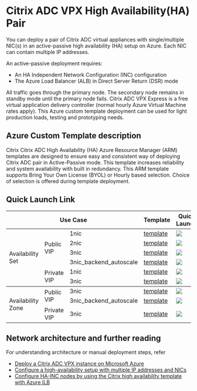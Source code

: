 # Citrix ADC VPX High Availability(HA) Pair

You can deploy a pair of  Citrix ADC virtual appliances with single/multiple NIC(s) in an active-passive high availability (HA) setup on Azure. Each NIC can contain multiple IP addresses.

An active-passive deployment requires:

* An HA Independent Network Configuration (INC) configuration
* The Azure Load Balancer (ALB) in Direct Server Return (DSR) mode

All traffic goes through the primary node. The secondary node remains in standby mode until the primary node fails.
Citrix ADC VPX Express is a free virtual application delivery controller (normal hourly Azure Virtual Machine rates apply). This Azure custom template deployment can be used for light production loads, testing and prototyping needs.

## Azure Custom Template description

Citrix Citrix ADC High Availability (HA) Azure Resource Manager (ARM) templates are designed to ensure easy and consistent way of deploying Citrix ADC pair in Active-Passive mode. This template increases reliability and system availability with built in redundancy. This ARM template supports Bring Your Own License (BYOL) or Hourly based selection. Choice of selection is offered during template deployment.

## Quick Launch Link
<table>
  <thead>
    <tr>
      <th colspan="3">Use Case</th>
      <th>Template</th>
      <th>Quick Launch</th>
    </tr>
  </thead>
  <tbody>
    <tr>
      <td rowspan="6">Availability Set</td>
      <td rowspan="4">Public VIP</td>
      <td>1nic</td>
      <td>
        <a href="./availability_set/public_vip/1nic">template</a>
      </td>
      <td>
        <a
          href="https://portal.azure.com/#create/Microsoft.Template/uri/https%3A%2F%2Fraw.githubusercontent.com%2Fcitrix%2Fcitrix-adc-azure-templates%2Fmaster%2Ftemplates%2Fhigh_availability%2Favailability_set%2Fpublic_vip%2F1nic%2FmainTemplate.json"
        >
          <img src="https://aka.ms/deploytoazurebutton" />
        </a>
      </td>
    </tr>
    <tr>
      <td>2nic</td>
      <td>
        <a href="./availability_set/public_vip/2nic">template</a>
      </td>
      <td>
        <a
          href="https://portal.azure.com/#create/Microsoft.Template/uri/https%3A%2F%2Fraw.githubusercontent.com%2Fcitrix%2Fcitrix-adc-azure-templates%2Fmaster%2Ftemplates%2Fhigh_availability%2Favailability_set%2Fpublic_vip%2F2nic%2FmainTemplate.json" target="_blank" rel="noopener noreferrer"
        >
          <img src="https://aka.ms/deploytoazurebutton" />
        </a>
      </td>
    </tr>
    <tr>
      <td>3nic</td>
      <td>
        <a href="./availability_set/public_vip/3nic">template</a>
      </td>
      <td>
        <a
          href="https://portal.azure.com/#create/Microsoft.Template/uri/https%3A%2F%2Fraw.githubusercontent.com%2Fcitrix%2Fcitrix-adc-azure-templates%2Fmaster%2Ftemplates%2Fhigh_availability%2Favailability_set%2Fpublic_vip%2F3nic%2FmainTemplate.json" target="_blank" rel="noopener noreferrer"
        >
          <img src="https://aka.ms/deploytoazurebutton" />
        </a>
      </td>
    </tr>
    <tr>
      <td>3nic_backend_autoscale</td>
      <td>
        <a href="./availability_set/public_vip/3nic_backend_autoscale"
          >template</a
        >
      </td>
      <td>
        <a
          href="https://portal.azure.com/#create/Microsoft.Template/uri/https%3A%2F%2Fraw.githubusercontent.com%2Fcitrix%2Fcitrix-adc-azure-templates%2Fmaster%2Ftemplates%2Fhigh_availability%2Favailability_set%2Fpublic_vip%2F3nic_backend_autoscale%2FmainTemplate.json" target="_blank" rel="noopener noreferrer"
        >
          <img src="https://aka.ms/deploytoazurebutton" />
        </a>
      </td>
    </tr>
    <tr>
      <td rowspan="2">Private VIP</td>
      <td>1nic</td>
      <td>
        <a href="./availability_set/private_vip/1nic">template</a>
      </td>
      <td>
        <a
          href="https://portal.azure.com/#create/Microsoft.Template/uri/https%3A%2F%2Fraw.githubusercontent.com%2Fcitrix%2Fcitrix-adc-azure-templates%2Fmaster%2Ftemplates%2Fhigh_availability%2Favailability_set%2Fprivate_vip%2F1nic%2FmainTemplate.json" target="_blank" rel="noopener noreferrer"
        >
          <img src="https://aka.ms/deploytoazurebutton" />
        </a>
      </td>
    </tr>
    <tr>
      <td>3nic</td>
      <td>
        <a href="./availability_set/private_vip/3nic">template</a>
      </td>
      <td>
        <a
          href="https://portal.azure.com/#create/Microsoft.Template/uri/https%3A%2F%2Fraw.githubusercontent.com%2Fcitrix%2Fcitrix-adc-azure-templates%2Fmaster%2Ftemplates%2Fhigh_availability%2Favailability_set%2Fprivate_vip%2F3nic%2FmainTemplate.json" target="_blank" rel="noopener noreferrer"
        >
          <img src="https://aka.ms/deploytoazurebutton" />
        </a>
      </td>
    </tr>
  </tbody>
  <tbody>
    <tr>
      <td rowspan="3">Availability Zone</td>
      <td rowspan="2">Public VIP</td>
      <td>3nic</td>
      <td>
        <a href="./availability_zone/public_vip/3nic">template</a>
      </td>
      <td>
        <a
          href="https://portal.azure.com/#create/Microsoft.Template/uri/https%3A%2F%2Fraw.githubusercontent.com%2Fcitrix%2Fcitrix-adc-azure-templates%2Fmaster%2Ftemplates%2Fhigh_availability%2Favailability_zone%2Fpublic_vip%2F3nic%2FmainTemplate.json" target="_blank" rel="noopener noreferrer"
        >
          <img src="https://aka.ms/deploytoazurebutton" />
        </a>
      </td>
    </tr>
    <tr>
      <td>3nic_backend_autoscale</td>
      <td>
        <a href="./availability_zone/public_vip/3nic_backend_autoscale"
          >template</a
        >
      </td>
      <td>
        <a
          href="https://portal.azure.com/#create/Microsoft.Template/uri/https%3A%2F%2Fraw.githubusercontent.com%2Fcitrix%2Fcitrix-adc-azure-templates%2Fmaster%2Ftemplates%2Fhigh_availability%2Favailability_zone%2Fpublic_vip%2F3nic_backend_autoscale%2FmainTemplate.json" target="_blank" rel="noopener noreferrer"
        >
          <img src="https://aka.ms/deploytoazurebutton" />
        </a>
      </td>
    </tr>
    <tr>
      <td rowspan="1">Private VIP</td>
      <td>3nic</td>
      <td>
        <a href="./availability_zone/private_vip/3nic">template</a>
      </td>
      <td>
        <a
          href="https://portal.azure.com/#create/Microsoft.Template/uri/https%3A%2F%2Fraw.githubusercontent.com%2Fcitrix%2Fcitrix-adc-azure-templates%2Fmaster%2Ftemplates%2Fhigh_availability%2Favailability_zone%2Fprivate_vip%2F3nic%2FmainTemplate.json" target="_blank" rel="noopener noreferrer"
        >
          <img src="https://aka.ms/deploytoazurebutton" />
        </a>
      </td>
    </tr>
  </tbody>
</table>

## Network architecture and further reading

For understanding architecture or manual deployment steps, refer

* [Deploy a Citrix ADC VPX instance on Microsoft Azure](https://docs.citrix.com/en-us/citrix-adc/current-release/deploying-vpx/deploy-vpx-on-azure.html)
* [Configure a high-availability setup with multiple IP addresses and NICs](https://docs.citrix.com/en-us/citrix-adc/current-release/deploying-vpx/deploy-vpx-on-azure/configure-vpx-pair-ha-inc.html)
* [Configure HA-INC nodes by using the Citrix high availability template with Azure ILB](https://docs.citrix.com/en-us/citrix-adc/current-release/deploying-vpx/deploy-vpx-on-azure/configure-vpx-pair-ha-inc-with-azure-ilb.html)

